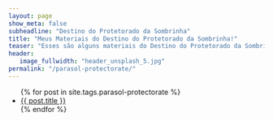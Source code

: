 ```yaml
---
layout: page
show_meta: false
subheadline: "Destino do Protetorado da Sombrinha"
title: "Meus Materiais do Destino do Protetorado da Sombrinha!"
teaser: "Esses são alguns materiais do Destino do Protetorado da Sombrinha que tenho aqui nos meus cacarecos. Fique a vontade para se Servir"
header:
   image_fullwidth: "header_unsplash_5.jpg"
permalink: "/parasol-protectorate/"
---
```

<ul>
    {% for post in site.tags.parasol-protectorate %}
    <li><a href="{{ site.url }}{{ post.url }}">{{ post.title }}</a></li>
    {% endfor %}
</ul>
